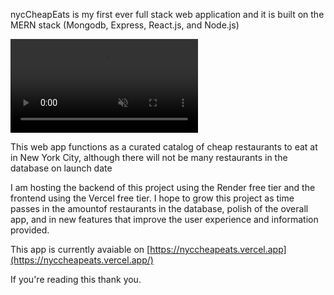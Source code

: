 nycCheapEats is my first ever full stack web application and it is built on the MERN stack (Mongodb, Express, React.js, and Node.js)

<video src="demo.mp4" autoplay loop muted playsinline></video>

This web app functions as a curated catalog of cheap restaurants to eat at in New York City, although there will not be many restaurants in the database on launch date

I am hosting the backend of this project using the Render free tier and the frontend using the Vercel free tier. I hope to grow this project as time passes in the amountof restaurants in the database, polish of the overall app, and in new features that improve the user experience and information provided.

This app is currently avaiable on [https://nyccheapeats.vercel.app](https://nyccheapeats.vercel.app/)

If you're reading this thank you.

